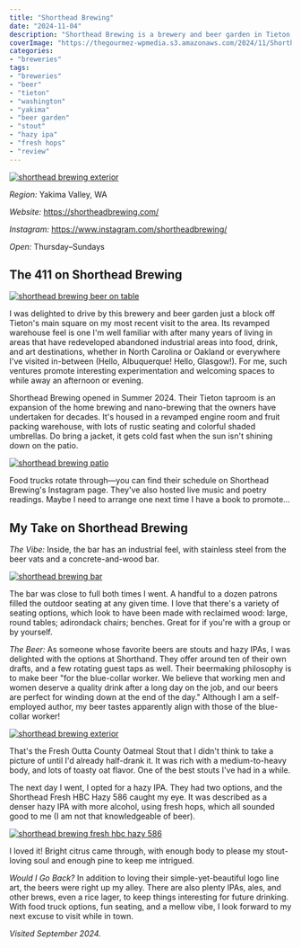 ```yaml
---
title: "Shorthead Brewing"
date: "2024-11-04"
description: "Shorthead Brewing is a brewery and beer garden in Tieton, WA, offering great beer selections and a welcome gathering space in the community."
coverImage: "https://thegourmez-wpmedia.s3.amazonaws.com/2024/11/Shorthead-Brewing+(8).jpg"
categories:
- "breweries"
tags:
- "breweries"
- "beer"
- "tieton"
- "washington"
- "yakima"
- "beer garden"
- "stout"
- "hazy ipa"
- "fresh hops"
- "review"
---
```

[![shorthead brewing exterior](https://thegourmez-wpmedia.s3.amazonaws.com/2024/11/Shorthead-Brewing+(6).jpg)](https://thegourmez-wpmedia.s3.amazonaws.com/2024/11/Shorthead-Brewing+(6).jpg)

*Region:* Yakima Valley, WA

*Website:* <https://shortheadbrewing.com/>

*Instagram:* <https://www.instagram.com/shortheadbrewing/>

*Open:* Thursday–Sundays

## The 411 on Shorthead Brewing

[![shorthead brewing beer on table](https://thegourmez-wpmedia.s3.amazonaws.com/2024/11/Shorthead-Brewing+(8).jpg)](https://thegourmez-wpmedia.s3.amazonaws.com/2024/11/Shorthead-Brewing+(8).jpg)

I was delighted to drive by this brewery and beer garden just a block off Tieton's main square on my most recent visit to the area. Its revamped warehouse feel is one I'm well familiar with after many years of living in areas that have redeveloped abandoned industrial areas into food, drink, and art destinations, whether in North Carolina or Oakland or everywhere I've visited in-between (Hello, Albuquerque! Hello, Glasgow!). For me, such ventures promote interesting experimentation and welcoming spaces to while away an afternoon or evening.

Shorthead Brewing opened in Summer 2024. Their Tieton taproom is an expansion of the home brewing and nano-brewing that the owners have undertaken for decades. It's housed in a revamped engine room and fruit packing warehouse, with lots of rustic seating and colorful shaded umbrellas. Do bring a jacket, it gets cold fast when the sun isn't shining down on the patio.

[![shorthead brewing patio](https://thegourmez-wpmedia.s3.amazonaws.com/2024/11/Shorthead-Brewing+(5).jpg)](https://thegourmez-wpmedia.s3.amazonaws.com/2024/11/Shorthead-Brewing+(5).jpg)

Food trucks rotate through—you can find their schedule on Shorthead Brewing's Instagram page. They've also hosted live music and poetry readings. Maybe I need to arrange one next time I have a book to promote…

## My Take on Shorthead Brewing

*The Vibe:* Inside, the bar has an industrial feel, with stainless steel from the beer vats and a concrete-and-wood bar.

[![shorthead brewing bar](https://thegourmez-wpmedia.s3.amazonaws.com/2024/11/Shorthead-Brewing+(1).jpg)](https://thegourmez-wpmedia.s3.amazonaws.com/2024/11/Shorthead-Brewing+(1).jpg)

The bar was close to full both times I went. A handful to a dozen patrons filled the outdoor seating at any given time. I love that there's a variety of seating options, which look to have been made with reclaimed wood: large, round tables; adirondack chairs; benches. Great for if you're with a group or by yourself.

*The Beer:* As someone whose favorite beers are stouts and hazy IPAs, I was delighted with the options at Shorthand. They offer around ten of their own drafts, and a few rotating guest taps as well. Their beermaking philosophy is to make beer "for the blue-collar worker. We believe that working men and women deserve a quality drink after a long day on the job, and our beers are perfect for winding down at the end of the day."  Although I am a self-employed author, my beer tastes apparently align with those of the blue-collar worker!

[![shorthead brewing exterior](https://thegourmez-wpmedia.s3.amazonaws.com/2024/11/Shorthead-Brewing+(4).jpg)](https://thegourmez-wpmedia.s3.amazonaws.com/2024/11/Shorthead-Brewing+(4).jpg)

That's the Fresh Outta County Oatmeal Stout that I didn't think to take a picture of until I'd already half-drank it. It was rich with a medium-to-heavy body, and lots of toasty oat flavor. One of the best stouts I've had in a while.

The next day I went, I opted for a hazy IPA. They had two options, and the Shorthead Fresh HBC Hazy 586 caught my eye. It was described as a denser hazy IPA with more alcohol, using fresh hops, which all sounded good to me (I am not that knowledgeable of beer).

[![shorthead brewing fresh hbc hazy 586](https://thegourmez-wpmedia.s3.amazonaws.com/2024/11/Shorthead-Brewing+(7).jpg)](https://thegourmez-wpmedia.s3.amazonaws.com/2024/11/Shorthead-Brewing+(7).jpg)

 I loved it! Bright citrus came through, with enough body to please my stout-loving soul and enough pine to keep me intrigued.

*Would I Go Back?* In addition to loving their simple-yet-beautiful logo line art, the beers were right up my alley. There are also plenty IPAs, ales, and other brews, even a rice lager, to keep things interesting for future drinking. With food truck options, fun seating, and a mellow vibe, I look forward to my next excuse to visit while in town.

*Visited September 2024.*
